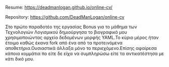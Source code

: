 Resume: https://deadmanlogan.github.io/online-cv/

Repository: https://github.com/DeadManLogan/online-cv

Στο πρώτο παραδοτέο της εργασίας Bonus για το μάθημα των Τεχνολογιών Λογισμικού δημιούργησα το βιογραφικό μου χρησιμοποιώντας αρχείο
δεδομένων μορφής YAML.Το κύριο μέρος ήταν έτοιμο καθώς έκανα fork από ένα από τα προτεινόμενα αποθετήρια.Ουσιαστικά άλλαξα μόνο το 
περιεχόμενο.Επίσης αφαίρεσα κάποια κομμάτια πο είτε δε είχα να συμπληρώσω είτε τα αντικατέστησα με κάτι δικό μου.

